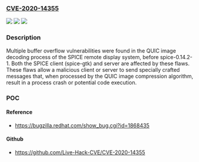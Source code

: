 ### [CVE-2020-14355](https://cve.mitre.org/cgi-bin/cvename.cgi?name=CVE-2020-14355)
![](https://img.shields.io/static/v1?label=Product&message=spice&color=blue)
![](https://img.shields.io/static/v1?label=Version&message=n%2Fa&color=blue)
![](https://img.shields.io/static/v1?label=Vulnerability&message=CWE-120&color=brighgreen)

### Description

Multiple buffer overflow vulnerabilities were found in the QUIC image decoding process of the SPICE remote display system, before spice-0.14.2-1. Both the SPICE client (spice-gtk) and server are affected by these flaws. These flaws allow a malicious client or server to send specially crafted messages that, when processed by the QUIC image compression algorithm, result in a process crash or potential code execution.

### POC

#### Reference
- https://bugzilla.redhat.com/show_bug.cgi?id=1868435

#### Github
- https://github.com/Live-Hack-CVE/CVE-2020-14355

